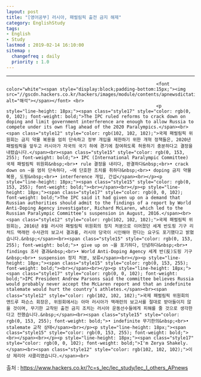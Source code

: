```yaml
---
layout: post
title: "[영어공부] 러시아, 패럴림픽 출전 금지 해제"
category: EnglishStudy
tags:
- English
- Study
lastmod : 2019-02-14 16:10:00
sitemap :
  changefreq : daily
  priority : 1.0
---
```


***

<!--미리보기-->
                                                            <font color="white"><span style="display:block;padding-bottom:15px;"><img src="//gscdn.hackers.co.kr/hackers/images/module/contents/apnewsdictation/ap_section_tit04.png" alt="해석"></span></font> <br>
                                                            <p style="line-height: 18px;"><span class="style17" style="color: rgb(0, 0, 102); font-weight: bold;">The IPC ruled reforms to crack down on doping and limit government interference are enough to allow Russia to compete under its own flag ahead of the 2020 Paralympics.</span><br><span class="style12" style="color: rgb(102, 102, 102);">국제 패럴림픽 위원회는 금지 약물 복용을 엄히 단속하고 정부 개입을 제한하기 위한 개혁 정책들은, 2020년 패럴림픽을 앞두고 러시아가 자국의 국기 하에 경기에 참여하도록 허용하기 충분하다고 결정을 내렸습니다.</span><br><span class="style15" style="color: rgb(0, 153, 255); font-weight: bold;">• IPC (International Paralympic Committee) 국제 패럴림픽 위원회&nbsp;<br>• rule 결정을 내리다, 판결하다&nbsp;<br>• crack down on ~을 엄히 단속하다, ~에 단호한 조치를 취하다&nbsp;<br>• doping 금지 약물 복용, 도핑&nbsp;<br>• interference 개입, 간섭</span><br></p><p style="line-height: 18px;"><span class="style15" style="color: rgb(0, 153, 255); font-weight: bold;"><br></span><br></p><p style="line-height: 18px;"><span class="style17" style="color: rgb(0, 0, 102); font-weight: bold;">The IPC said it had given up on a demand that Russian authorities should admit to the findings of a report by World Anti-Doping Agency investigator, Richard McLaren, which led to the Russian Paralympic Committee’s suspension in August, 2016.</span><br><span class="style12" style="color: rgb(102, 102, 102);">국제 패럴림픽 위원회는, 2016년 8월 러시아 패럴림픽 위원회의 정지 처분으로 이어졌던 세계 반도핑 기구 리처드 맥래런 수사관의 보고서 결과를, 러시아 당국이 시인해야 한다는 요구도 포기했다고 밝혔습니다.&nbsp;</span><br><span class="style15" style="color: rgb(0, 153, 255); font-weight: bold;">• give up on ~을 포기하다, 단념하다&nbsp;<br>• findings 조사 결과&nbsp;<br>• World Anti-Doping Agency 세계 반(反)도핑 기구&nbsp;<br>• suspension 정지 처분, 보류</span><br></p><p style="line-height: 18px;"><span class="style15" style="color: rgb(0, 153, 255); font-weight: bold;"><br></span><br></p><p style="line-height: 18px;"><span class="style17" style="color: rgb(0, 0, 102); font-weight: bold;">IPC President Andrew Parsons said the committee believes Russia would probably never accept the McLaren report and that an indefinite stalemate would hurt the country’s athletes.</span><br><span class="style12" style="color: rgb(102, 102, 102);">국제 패럴림픽 위원회의 앤드루 파슨스 회장은, 위원회에서는 아마 러시아가 맥래런의 보고서를 절대로 받아들이지 않을 것이며, 무기한 교착된 출전 금지 조치는 러시아 운동선수들에게 피해를 줄 것으로 생각한다고 전했습니다.&nbsp;</span><br><span class="style15" style="color: rgb(0, 153, 255); font-weight: bold;">• indefinite 무기한의&nbsp;<br>• stalemate 교착 상태</span><br></p><p style="line-height: 18px;"><span class="style15" style="color: rgb(0, 153, 255); font-weight: bold;"><br></span><br></p><p style="line-height: 18px;"><span class="style17" style="color: rgb(0, 0, 102); font-weight: bold;">I'm Zerya Shakely.</span><br><span class="style12" style="color: rgb(102, 102, 102);">이상 제리아 샤클리였습니다.</span><br>
출처 : https://www.hackers.co.kr/?c=s_lec/lec_study/lec_I_others_APnews
